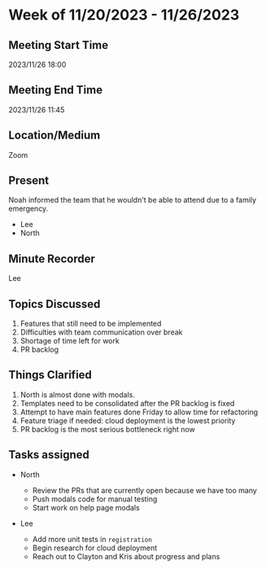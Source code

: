 # Week of 11/20/2023 - 11/26/2023

## Meeting Start Time

2023/11/26 18:00

## Meeting End Time

2023/11/26 11:45

## Location/Medium

Zoom

## Present

Noah informed the team that he wouldn't be able to attend due to a 
family emergency.

- Lee
- North

## Minute Recorder

Lee

## Topics Discussed

1. Features that still need to be implemented
2. Difficulties with team communication over break
3. Shortage of time left for work
4. PR backlog 
 
## Things Clarified

1. North is almost done with modals.
2. Templates need to be consolidated after the PR backlog is fixed
3. Attempt to have main features done Friday to allow time for refactoring
4. Feature triage if needed: cloud deployment is the lowest priority
5. PR backlog is the most serious bottleneck right now
 
## Tasks assigned

- North
    - Review the PRs that are currently open because we have too many
    - Push modals code for manual testing
    - Start work on help page modals
    
- Lee 
    - Add more unit tests in `registration`
    - Begin research for cloud deployment   
    - Reach out to Clayton and Kris about progress and plans
